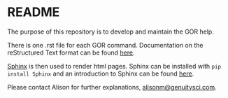 # README #


The purpose of this repository is to develop and maintain the GOR help.

There is one .rst file for each GOR command. Documentation on the reStructured Text format can be found [here](http://www.sphinx-doc.org/en/stable/rest.html).

[Sphinx](http://www.sphinx-doc.org/en/stable/) is then used to render html pages. Sphinx can be installed with `pip install Sphinx` and an introduction to Sphinx can be found [here](http://www.sphinx-doc.org/en/stable/tutorial.html).

Please contact Alison for further explanations, alisonm@genuitysci.com.